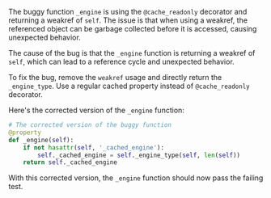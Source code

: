 The buggy function `_engine` is using the `@cache_readonly` decorator and returning a weakref of `self`. The issue is that when using a weakref, the referenced object can be garbage collected before it is accessed, causing unexpected behavior.

The cause of the bug is that the `_engine` function is returning a weakref of `self`, which can lead to a reference cycle and unexpected behavior.

To fix the bug, remove the `weakref` usage and directly return the `_engine_type`. Use a regular cached property instead of `@cache_readonly` decorator.

Here's the corrected version of the `_engine` function:

```python
# The corrected version of the buggy function
@property
def _engine(self):
    if not hasattr(self, '_cached_engine'):
        self._cached_engine = self._engine_type(self, len(self))
    return self._cached_engine
```

With this corrected version, the `_engine` function should now pass the failing test.